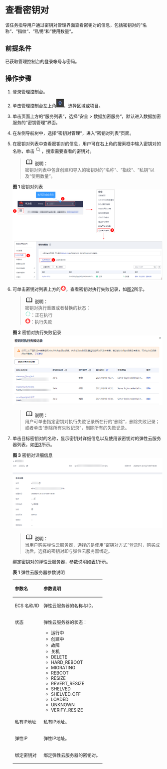 # 查看密钥对<a name="dew_01_0037"></a>

该任务指导用户通过密钥对管理界面查看密钥对的信息，包括密钥对的“名称“、“指纹“、“私钥“和“使用数量“。

## 前提条件<a name="section6205788316731"></a>

已获取管理控制台的登录帐号与密码。

## 操作步骤<a name="section696494884915"></a>

1.  登录管理控制台。
2.  单击管理控制台左上角![](figures/zh-cn_image_0112947532.jpg)，选择区域或项目。
3.  单击页面上方的“服务列表“，选择“安全  \>  数据加密服务“，默认进入数据加密服务的“密钥管理“界面。

1.  在左侧导航树中，选择“密钥对管理“，进入“密钥对列表“页面。

1.  在密钥对列表中查看密钥对的信息，用户可在右上角的搜索框中输入密钥对的名称，单击![](figures/zh-cn_image_0112947709.jpg)，搜索需要查看的密钥对。

    >![](public_sys-resources/icon-note.gif) **说明：**   
    >密钥对列表中包含创建和导入的密钥对的“名称“、“指纹“、“私钥“以及“使用数量“。  

    **图 1**  密钥对列表<a name="fig962471715181"></a>  
    ![](figures/密钥对列表.png "密钥对列表")

2.  可单击密钥对列表上方的![](figures/zh-cn_image_0137186241.png)，查看密钥对执行失败记录，如[图2](#fig688517423012)所示。

    >![](public_sys-resources/icon-note.gif) **说明：**   
    >密钥对执行重置或者替换的状态：  
    >![](figures/zh-cn_image_0137188040.png)：正在执行  
    >![](figures/zh-cn_image_0137187951.png)：执行失败  

    **图 2**  密钥对执行失败记录<a name="fig688517423012"></a>  
    ![](figures/密钥对执行失败记录.png "密钥对执行失败记录")

    >![](public_sys-resources/icon-note.gif) **说明：**   
    >用户可单击指定密钥对执行失败记录所在行的“删除“，删除失败记录；或者单击“删除所有失败记录“，删除所有的失败记录。  

3.  单击目标密钥对的名称，显示密钥对详细信息以及使用该密钥对的弹性云服务器列表，如[图3](#fig99418471135)所示。

    **图 3**  密钥对详细信息<a name="fig99418471135"></a>  
    ![](figures/密钥对详细信息.png "密钥对详细信息")

    >![](public_sys-resources/icon-note.gif) **说明：**   
    >当用户购买弹性云服务器，选择的是使用“密钥对方式“登录时，购买成功后，选择的密钥对即与弹性云服务器绑定。  

    绑定密钥对的弹性云服务器，参数说明如[表1](#table92625287420)所示。

    **表 1**  弹性云服务器参数说明

    <a name="table92625287420"></a>
    <table><thead align="left"><tr id="row17262228244"><th class="cellrowborder" valign="top" width="32%" id="mcps1.2.3.1.1"><p id="p426292819412"><a name="p426292819412"></a><a name="p426292819412"></a>参数名</p>
    </th>
    <th class="cellrowborder" valign="top" width="68%" id="mcps1.2.3.1.2"><p id="p626232810411"><a name="p626232810411"></a><a name="p626232810411"></a>参数说明</p>
    </th>
    </tr>
    </thead>
    <tbody><tr id="row326212285418"><td class="cellrowborder" valign="top" width="32%" headers="mcps1.2.3.1.1 "><p id="p1626219280419"><a name="p1626219280419"></a><a name="p1626219280419"></a>ECS 名称/ID</p>
    </td>
    <td class="cellrowborder" valign="top" width="68%" headers="mcps1.2.3.1.2 "><p id="p142629281943"><a name="p142629281943"></a><a name="p142629281943"></a>弹性云服务器的名称与ID。</p>
    </td>
    </tr>
    <tr id="row102641628744"><td class="cellrowborder" valign="top" width="32%" headers="mcps1.2.3.1.1 "><p id="p1226462820417"><a name="p1226462820417"></a><a name="p1226462820417"></a>状态</p>
    </td>
    <td class="cellrowborder" valign="top" width="68%" headers="mcps1.2.3.1.2 "><p id="p10264828646"><a name="p10264828646"></a><a name="p10264828646"></a>弹性云服务器的状态：</p>
    <a name="ul10721135812019"></a><a name="ul10721135812019"></a><ul id="ul10721135812019"><li>运行中</li><li>创建中</li><li>故障</li><li>关机</li><li>DELETE</li><li>HARD_REBOOT</li><li>MIGRATING</li><li>REBOOT</li><li>RESIZE</li><li>REVERT_RESIZE</li><li>SHELVED</li><li>SHELVED_OFF</li><li>LOADED</li><li>UNKNOWN</li><li>VERIFY_RESIZE</li></ul>
    </td>
    </tr>
    <tr id="row92644283416"><td class="cellrowborder" valign="top" width="32%" headers="mcps1.2.3.1.1 "><p id="p10264628343"><a name="p10264628343"></a><a name="p10264628343"></a>私有IP地址</p>
    </td>
    <td class="cellrowborder" valign="top" width="68%" headers="mcps1.2.3.1.2 "><p id="p16264172818418"><a name="p16264172818418"></a><a name="p16264172818418"></a>私有IP地址。</p>
    </td>
    </tr>
    <tr id="row192641328240"><td class="cellrowborder" valign="top" width="32%" headers="mcps1.2.3.1.1 "><p id="p6264202816416"><a name="p6264202816416"></a><a name="p6264202816416"></a>弹性IP</p>
    </td>
    <td class="cellrowborder" valign="top" width="68%" headers="mcps1.2.3.1.2 "><p id="p172647287413"><a name="p172647287413"></a><a name="p172647287413"></a>弹性IP地址。</p>
    </td>
    </tr>
    <tr id="row12641928743"><td class="cellrowborder" valign="top" width="32%" headers="mcps1.2.3.1.1 "><p id="p11264122816417"><a name="p11264122816417"></a><a name="p11264122816417"></a>绑定密钥对</p>
    </td>
    <td class="cellrowborder" valign="top" width="68%" headers="mcps1.2.3.1.2 "><p id="p1326411281046"><a name="p1326411281046"></a><a name="p1326411281046"></a>绑定弹性云服务器的密钥对。</p>
    </td>
    </tr>
    </tbody>
    </table>


